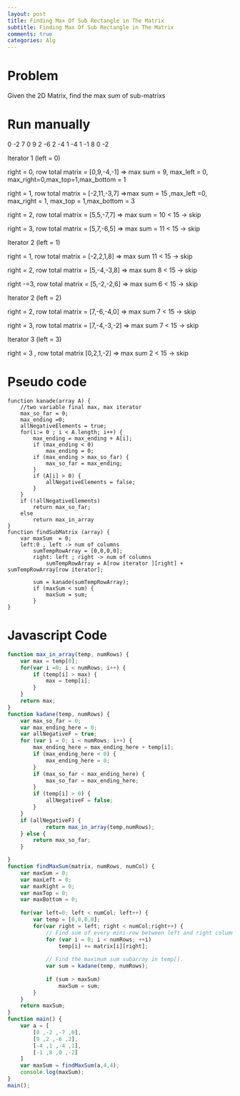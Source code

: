 ```yaml
---
layout: post
title: Finding Max Of Sub Rectangle in The Matrix
subtitle: Finding Max Of Sub Rectangle in The Matrix
comments: true
categories: Alg
---
```


# Problem 
Given the 2D Matrix, find the max sum of sub-matrixs 

# Run manually
0   -2  7   0
9   2   -6  2
-4  1   -4  1
-1  8   0   -2

Iterator 1 (left = 0)

right = 0, row total matrix = [0,9,-4,-1]   => max sum = 9, max_left = 0, max_right=0,max_top=1,max_bottom = 1

right = 1, row total matrix = [-2,11,-3,7] =>max sum = 15  ,max_left =0, max_right = 1, max_top = 1,max_bottom = 3

right = 2, row total matrix = [5,5,-7,7] => max  sum = 10 < 15 -> skip

right = 3, row total matrix = [5,7,-6,5]    => max sum = 11 < 15 -> skip

Iterator 2 (left = 1) 

right = 1, row total matrix = [-2,2,1,8] => max sum 11 < 15 -> skip

right = 2, row total matrix = [5,-4,-3,8]  => max sum 8 < 15 -> skip

right -=3, row total matrix = [5,-2,-2,6] => max sum 6 < 15 -> skip

Iterator 2 (left = 2) 

right = 2, row total matrix = [7,-6,-4,0] => max sum 7 < 15 -> skip

right = 3, row total matrix = [7,-4,-3,-2] => max sum 7 < 15 -> skip

Iterator 3 (left = 3)

right = 3 , row total matrix [0,2,1,-2] => max sum 2 < 15 -> skip

# Pseudo code
```text
function kanade(array A) {
    //two variable final max, max iterator
    max_so_far = 0;
    max_ending =0;
    allNegativeElements = true;
    for(i:= 0 ; i < A.length; i++) {
        max_ending = max_ending + A[i];
        if (max_ending < 0) 
            max_ending = 0;
        if (max_ending > max_so_far) {
            max_so_far = max_ending;
        }
        if (A[i] > 0) {
            allNegativeElements = false;
        }
    }
    if (!allNegativeElements) 
        return max_so_far;
    else    
        return max_in_array
}
function findSubMatrix (array) {
    var maxSum  = 0;
    left:0 , left -> num of columns
        sumTempRowArray = [0,0,0,0];
        right: left ; right -> num of columns
            sumTempRowArray = A[row iterator ][right] + sumTempRowArray[row iterator];
        
        sum = kanade(sumTempRowArray);
        if (maxSum < sum) {
            maxSum = sum;
        }
}
```
# Javascript Code
```javascript
function max_in_array(temp, numRows) {
    var max = temp[0];
    for(var i =0; i < numRows; i++) {
        if (temp[i] > max) {
            max = temp[i];
        }
    }
    return max;
}
function kadane(temp, numRows) {
    var max_so_far = 0;
    var max_ending_here = 0;
    var allNegativeF = true;
    for (var i = 0; i < numRows; i++) {
        max_ending_here = max_ending_here + temp[i];
        if (max_ending_here < 0) {
            max_ending_here = 0;
        }
        if (max_so_far < max_ending_here) {
            max_so_far = max_ending_here;
        }
        if (temp[i] > 0) {
            allNegativeF = false;
        }
    }
    if (allNegativeF) {
            return max_in_array(temp,numRows);
    } else {
        return max_so_far;
    }

}
function findMaxSum(matrix, numRows, numCol) {
    var maxSum = 0;
    var maxLeft = 0;
    var maxRight = 0;
    var maxTop = 0;
    var maxBottom = 0;
    
    for(var left=0; left < numCol; left++) {
        var temp = [0,0,0,0];
        for(var right = left; right < numCol;right++) {
            // Find sum of every mini-row between left and right columns and save it into temp[]
            for (var i = 0; i < numRows; ++i)
                temp[i] += matrix[i][right];
 
            // Find the maximum sum subarray in temp[].
            var sum = kadane(temp, numRows);
 
            if (sum > maxSum)
                maxSum = sum;
        }
    }
    return maxSum;
}
function main() {
    var a = [
        [0 ,-2 ,-7 ,0],
        [9 ,2 ,-6 ,2],
        [-4 ,1 ,-4 ,1],
        [-1 ,8 ,0 ,-2]
    ]
    var maxSum = findMaxSum(a,4,4);
    console.log(maxSum);
}
main();
```

